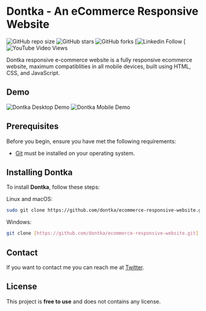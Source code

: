 # Dontka - An eCommerce Responsive Website

![GitHub repo size](https://img.shields.io/github/repo-size/codewithsadee/anon-ecommerce-website)
![GitHub stars](https://img.shields.io/github/stars/codewithsadee/anon-ecommerce-website?style=social)
![GitHub forks](https://img.shields.io/github/forks/codewithsadee/anon-ecommerce-website?style=social)
[![Linkedin Follow](www.linkedin.com/in/afialab)
[![YouTube Video Views](www.linkedin.com/in/afialab)

Dontka responsive e-commerce website is a fully responsive ecommerce website, maximum compatiblities in all mobile devices, built using HTML, CSS, and JavaScript.

## Demo

![Dontka Desktop Demo](./website-demo-image/desktop.png "Desktop Demo")
![Dontka Mobile Demo](./website-demo-image/mobile.png "Mobile Demo")

## Prerequisites

Before you begin, ensure you have met the following requirements:

* [Git](https://git-scm.com/downloads "Download Git") must be installed on your operating system.

## Installing Dontka

To install **Dontka**, follow these steps:

Linux and macOS:

```bash
sudo git clone https://github.com/dontka/ecommerce-responsive-website.git
```

Windows:

```bash
git clone [https://github.com/dontka/ecommerce-responsive-website.git]
```

## Contact

If you want to contact me you can reach me at [Twitter]([https://www.twitter.com/codewithsadee](https://call.whatsapp.com/video/1aP4zHiS1kxQBhodGFz8M7)).

## License

This project is **free to use** and does not contains any license.
